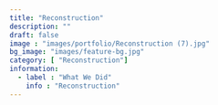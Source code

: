 ```yaml
---
title: "Reconstruction"
description: ""
draft: false
image : "images/portfolio/Reconstruction (7).jpg"
bg_image: "images/feature-bg.jpg"
category: [ "Reconstruction"]
information:
  - label : "What We Did"
    info : "Reconstruction"
---
```



